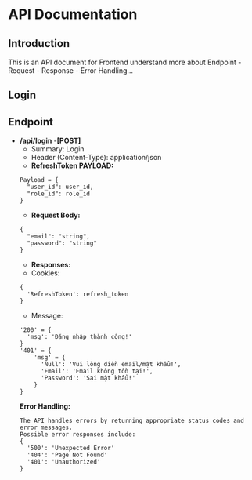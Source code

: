 # API Documentation
## Introduction
This is an API document for Frontend understand more about 
Endpoint - Request - Response - Error Handling…
## Login
## Endpoint
- __/api/login__
  -__[POST]__
  - Summary: Login
  - Header (Content-Type): application/json
  - __RefreshToken PAYLOAD:__
  ```
  Payload = {
    "user_id": user_id,
    "role_id": role_id
  }
  ```
  - __Request Body:__
  ```
  {
    "email": "string",
    "password": "string"
  }
  ```
  - __Responses:__
  - Cookies:
  ```
  {
    'RefreshToken': refresh_token
  }
  ```
  - Message:
  ```
  '200' = {
  	'msg': 'Đăng nhập thành công!'
  }
  '401' = {
	  'msg' = {
		'Null': 'Vui lòng điền email/mật khẩu!',
		'Email': 'Email không tồn tại!',
		'Password': 'Sai mật khẩu!'
	  }
  }
  ```
  __Error Handling:__
  ```
  The API handles errors by returning appropriate status codes and error messages.
  Possible error responses include:
  {
	'500': 'Unexpected Error'
	'404': 'Page Not Found'
	'401': 'Unauthorized'
  }
  ```
